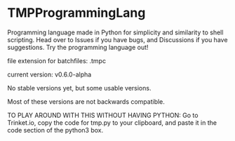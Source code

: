 # TMPProgrammingLang

Programming language made in Python for simplicity and similarity to shell scripting. Head over to Issues if you have bugs, and Discussions if you have suggestions. Try the programming language out!

file extension for batchfiles: .tmpc

current version: v0.6.0-alpha

No stable versions yet, but some usable versions.

Most of these versions are not backwards compatible.


TO PLAY AROUND WITH THIS WITHOUT HAVING PYTHON: Go to Trinket.io, copy the code for tmp.py to your clipboard, and paste it in the code section of the python3 box.
